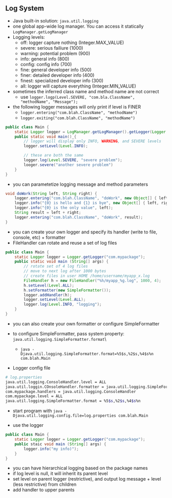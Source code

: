 ## Log System

- Java built-in solution: `java.util.logging`
- one global app-wide log manager. You can access it statically `LogManager.getLogManager`
- Logging levels:
  - off: logger capture nothing (Integer.MAX_VALUE)
  - severe: serious failiure (1000)
  - warning: potential problem (900)
  - info: general info (800)
  - config: config info (700)
  - fine: general developer info (500)
  - finer: detailed developer info (400)
  - finest: specialized developer info (300)
  - all: logger will capture everything (Integer.MIN_VALUE)
- sometimes the inferred class name and method name are not correct
  - use `logger.logp(Level.SEVERE, "com.bla.ClassName", "methodName", "Message");`
- the following logger messages will only print if level is FINER
  - `logger.entering("com.blah.ClassName", "methodName")`
  - `logger.exiting("com.blah.ClassName", "methodName")`

```java
public class Main {
    static Logger logger = LogManager.getLogManager().getLogger(Logger.GLOBAL_LOGGER_NAME);
    public static void main()_{
        // logger will display only INFO, WARNING, and SEVERE levels
        logger.setLevel(Level.INFO);

        // these are both the same
        logger.log(Level.SEVERE, "severe problem");
        looger.severe("another severe problem")
    }
}
```

- you can parametetize logging message and method parameters

```java
void doWork(String left, String right) {
    logger.entering("com.blah.ClassName", "doWork", new Object[] { left, right });
    logger.info("{0} is hello and {1} is bye", new Object[] { left, right });
    logger.info("{0} is the only value", left);
    String result = left + right;
    logger.entering("com.blah.ClassName", "doWork", result);
}
```

- you can create your own logger and specify its handler (write to file, console, etc) + formatter
- FileHandler can rotate and reuse a set of log files

```java
public class Main {
    static Logger logger = Logger.getLogger("com.mypackage");
    public static void main (String[] args) {
        // rotate set of 4 log files
        // move to next log after 1000 bytes
        // create files in user HOME /home/username/myapp_x.log
        FileHandler h = new FileHandler("%h/myapp_%g.log", 1000, 4);
        h.setLevel(Level.ALL);
        h.setFormatter(new SimpleFormatter());
        logger.addHandler(h);
        logger.setLevel(Level.ALL);
        logger.log(Level.INFO, "logging");
    }
}
```

- you can also create your own formatter or configure SimpleFormatter
- to configure SimpleFormatter, pass system property: `java.util.logging.SimpleFormatter.format`\
  - `java -Djava.util.logging.SimpleFormatter.format=%5$s,%2$s,%4$s%n com.blah.Main`

- Logger config file

```bash
# log.properties
java.util.logging.ConsoleHandler.level = ALL
java.util.loggin.COnsoleHandler.formatter = java.util.logging.SimpleFormatter
com.mypackage.handlers = java.util.logging.ConsoleHandler
com.mypackage.level = ALL
java.util.logging.SimpleFormatter.format = %5$s,%2$s,%4$s%n
```

- start program with `java -Djava.util.logging.config.file=log.properties com.blah.Main`

- use the logger

```java
public class Main {
    static Logger logger = Logger.getLogger("com.mypackage");
    public staic void main (String[] args) {
        logger.info("my info)");
    }
}
```

- you can have hierarchical logging based on the package names
- if log level is null, it will inherit its parent level
- set level on parent logger (restrictive), and output log message + level (less restrictive) from children
- add handler to upper parents
